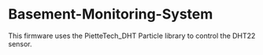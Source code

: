 # Basement-Monitoring-System

This firmware uses the PietteTech_DHT Particle library to control the DHT22 sensor.
